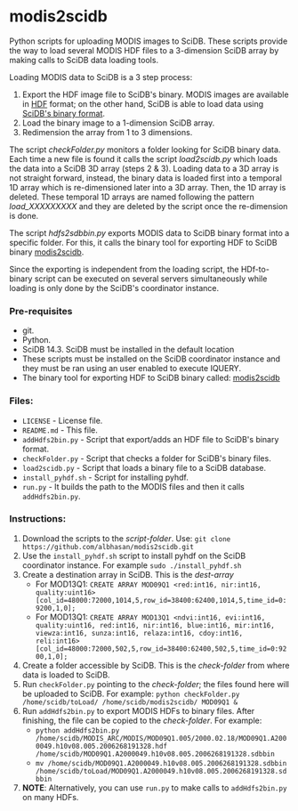 modis2scidb
===========

Python scripts for uploading MODIS images to SciDB. These scripts provide the way to load several MODIS HDF files to a 3-dimension SciDB array by making calls to SciDB data loading tools.

Loading MODIS data to SciDB is a 3 step process:

<ol>
<li>Export the HDF image file to SciDB's binary. MODIS images are available in <a href="http://www.hdfgroup.org/" target="_blank">HDF</a> format; on the other hand, SciDB is able to load data using <a href="http://www.paradigm4.com/HTMLmanual/15.7/scidb_ug/binaryFileFormat.html" target="_blank">SciDB's binary format</a>.</li>
<li>Load the binary image to a 1-dimension SciDB array.</li>
<li>Redimension the array from 1 to 3 dimensions.</li>
</ol>

The script <em>checkFolder.py</em> monitors a folder looking for SciDB binary data. Each time a new file is found it calls the script <em>load2scidb.py</em> which loads the data into a SciDB 3D array (steps 2 & 3). Loading data to a 3D array is not straight forward, instead, the binary data is loaded first into a temporal 1D array which is re-dimensioned later into a 3D array. Then, the 1D array is deleted. These temporal 1D arrays are named following the pattern <em>load_XXXXXXXXX</em> and they are deleted by the script once the re-dimension is done.

The script <em>hdfs2sdbbin.py</em> exports MODIS data to SciDB binary format into a specific folder. For this, it calls the binary tool for exporting HDF to SciDB binary <a href="https://github.com/gqueiroz/modis2scidb">modis2scidb</a>.

Since the exporting is independent from the loading script, the HDf-to-binary script can be executed on several servers simultaneously while loading is only done by the SciDB's coordinator instance.

<h3>Pre-requisites</h3>
<ul>
<li>git.</li>
<li>Python.</li>
<li>SciDB 14.3. SciDB must be installed in the default location</li>
<li>These scripts must be installed on the SciDB coordinator instance and they must be ran using an user enabled to execute IQUERY.</li>
<li> The binary tool for exporting HDF to SciDB binary called: <a href="https://github.com/gqueiroz/modis2scidb" target="_blank">modis2scidb</a></li>
</ul>

<h3>Files:</h3>
<ul>
<li><code>LICENSE</code> - License file.</li>
<li><code>README.md</code> - This file.</li>
<li><code>addHdfs2bin.py</code> - Script that export/adds an HDF file to SciDB's binary format.</li>
<li><code>checkFolder.py</code> - Script that checks a folder for SciDB's binary files.</li>
<li><code>load2scidb.py</code> - Script that loads a binary file to a SciDB database.</li>
<li><code>install_pyhdf.sh</code> - Script for installing pyhdf.</li>
<li><code>run.py</code> - It builds the path to the MODIS files and then it calls <code>addHdfs2bin.py</code>.</li>
</ul>

<h3>Instructions:</h3>
<ol>
<li>Download the scripts to the <i>script-folder</i>. Use: <code>git clone https://github.com/albhasan/modis2scidb.git</code></li>
<li>Use the <code>install_pyhdf.sh</code> script to install pyhdf on the SciDB coordinator instance. For example <code>sudo ./install_pyhdf.sh</code></li>
<li>Create a destination array in SciDB. This is the <i>dest-array</i>
	<ul>
	<li>For MOD13Q1: <code>CREATE ARRAY MOD09Q1 &lt;red:int16, nir:int16, quality:uint16&gt; [col_id=48000:72000,1014,5,row_id=38400:62400,1014,5,time_id=0:9200,1,0];</code></li>
	<li>For MOD13Q1: <code>CREATE ARRAY MOD13Q1 &lt;ndvi:int16, evi:int16, quality:uint16, red:int16, nir:int16, blue:int16, mir:int16, viewza:int16, sunza:int16, relaza:int16, cdoy:int16, reli:int16&gt; [col_id=48000:72000,502,5,row_id=38400:62400,502,5,time_id=0:9200,1,0];</code></li>
	</ul>
</li>
<li>Create a folder accessible by SciDB. This is the <i>check-folder</i> from where data is loaded to SciDB.</li>
<li>Run <code>checkFolder.py</code> pointing to the <i>check-folder</i>; the files found here will be uploaded to SciDB. For example: <code>python checkFolder.py /home/scidb/toLoad/ /home/scidb/modis2scidb/ MOD09Q1 &</code></li>
<li>Run <code>addHdfs2bin.py</code> to export MODIS HDFs to binary files. After finishing, the file can be copied to the <i>check-folder</i>. For example:
	<ul>
		<li><code>python addHdfs2bin.py /home/scidb/MODIS_ARC/MODIS/MOD09Q1.005/2000.02.18/MOD09Q1.A2000049.h10v08.005.2006268191328.hdf /home/scidb/MOD09Q1.A2000049.h10v08.005.2006268191328.sdbbin</code></li>
		<li><code>mv /home/scidb/MOD09Q1.A2000049.h10v08.005.2006268191328.sdbbin /home/scidb/toLoad/MOD09Q1.A2000049.h10v08.005.2006268191328.sdbbin</code></li>
	</ul>
</li>
<li><b>NOTE</b>: Alternatively, you can use <code>run.py</code> to make calls to <code>addHdfs2bin.py</code> on many HDFs.</li>
</ol>
